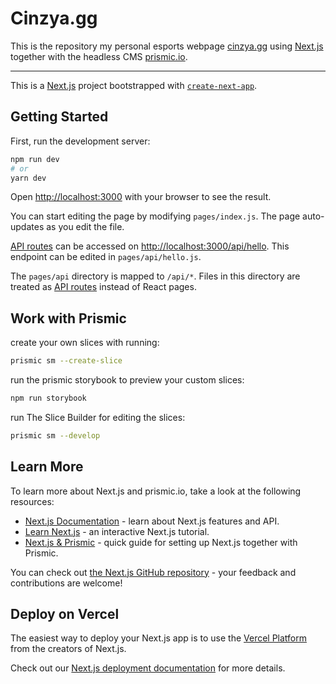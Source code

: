 # Cinzya.gg

This is the repository my personal esports webpage [cinzya.gg](http://cinzya.gg) using [Next.js](https://nextjs.org/) together with the headless CMS [prismic.io](https://prismic.io/).

---

This is a [Next.js](https://nextjs.org/) project bootstrapped with [`create-next-app`](https://github.com/vercel/next.js/tree/canary/packages/create-next-app).

## Getting Started

First, run the development server:

```bash
npm run dev
# or
yarn dev
```

Open [http://localhost:3000](http://localhost:3000) with your browser to see the result.

You can start editing the page by modifying `pages/index.js`. The page auto-updates as you edit the file.

[API routes](https://nextjs.org/docs/api-routes/introduction) can be accessed on [http://localhost:3000/api/hello](http://localhost:3000/api/hello). This endpoint can be edited in `pages/api/hello.js`.

The `pages/api` directory is mapped to `/api/*`. Files in this directory are treated as [API routes](https://nextjs.org/docs/api-routes/introduction) instead of React pages.

## Work with Prismic
create your own slices with running:
```bash
prismic sm --create-slice
```

run the prismic storybook to preview your custom slices:

```bash
npm run storybook
```

run The Slice Builder for editing the slices:
```bash
prismic sm --develop
```

## Learn More

To learn more about Next.js and prismic.io, take a look at the following resources:

- [Next.js Documentation](https://nextjs.org/docs) - learn about Next.js features and API.
- [Learn Next.js](https://nextjs.org/learn) - an interactive Next.js tutorial.
- [Next.js & Prismic](https://prismic.io/docs/technologies/getting-started-nextjs) - quick guide for setting up Next.js together with Prismic.

You can check out [the Next.js GitHub repository](https://github.com/vercel/next.js/) - your feedback and contributions are welcome!

## Deploy on Vercel

The easiest way to deploy your Next.js app is to use the [Vercel Platform](https://vercel.com/import?utm_medium=default-template&filter=next.js&utm_source=create-next-app&utm_campaign=create-next-app-readme) from the creators of Next.js.

Check out our [Next.js deployment documentation](https://nextjs.org/docs/deployment) for more details.
